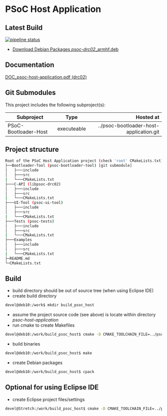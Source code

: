 # PSoC Host Application

## Latest Build

[![pipeline status](https://dhplgl01/sw0028/psoc-host-application/badges/drc02/pipeline.svg)](https://dhplgl01/sw0028/psoc-host-application/commits/drc02)

- [Download Debian Packages *psoc-drc02*_armhf.deb][ci-artifacts-build-armhf]

[ci-artifacts-build-armhf]: https://dhplgl01/sw0028/psoc-host-application/-/jobs/artifacts/drc02/download?job=build-psoc-host-application-arm32v7

## Documentation

[DOC_psoc-host-application.pdf (drc02)][ci-artifacts-build-doc]

[ci-artifacts-build-doc]: https://dhplgl01/sw0028/psoc-host-application/-/jobs/artifacts/drc02/raw/DOC_psoc-host-application.pdf?job=build-latex-doc

## Git Submodules

This project includes the following subproject(s):

| Subproject           | Type           | Hosted at                               |
| -------------------- |:--------------:| ---------------------------------------:|
| PSoC-Bootloader-Host | executeable    | ../psoc-bootloader-host-application.git |


## Project structure
```bash
Root of the PSoC Host Application project (check 'root' CMakeLists.txt)
├──Bootloader-Tool (psoc-bootloader-tool) [git submodule]
│   ├───include
│   ├───src
|   └───CMakeLists.txt
├───C-API (libpsoc-drc02)
│   ├───include
│   ├───src
|   └───CMakeLists.txt
├───UI-Tool (psoc-ui-tool)
│   ├───include
│   ├───src
|   └───CMakeLists.txt
├───Tests (psoc-tests)
│   ├───include
│   ├───src
|   └───CMakeLists.txt
├───Examples
│   ├───include
│   ├───src
|   └───CMakeLists.txt
├─README.md
└─CMakeLists.txt
```

## Build

* build directory should be out of source tree (when using Eclipse IDE)
* create build directory
```bash
devel@deb10:/work$ mkdir build_psoc_host
```
* assume the project source code (see above) is locate within directory _psoc-host-application_
* run cmake to create Makefiles
```bash
devel@deb10:/work/build_psoc_host$ cmake -D CMAKE_TOOLCHAIN_FILE=../psoc-host-application/arm-linux-gnueabihf-toolchain.CMakeCross.txt CMakeLists.txt ../psoc-host-application/
```
* build binaries
```bash
devel@deb10:/work/build_psoc_host$ make
```

* create Debian packages
```bash
devel@deb10:/work/build_psoc_host$ cpack
```

## Optional for using Eclipse IDE

* create Eclipse project files/settings
```bash
devel@Stretch:/work/build_psoc_host$ cmake -D CMAKE_TOOLCHAIN_FILE=../psoc-host-application/arm-linux-gnueabihf-toolchain.CMakeCross.txt CMakeLists.txt -G "Eclipse CDT4 - Unix Makefiles" ../psoc-host-application/
```
